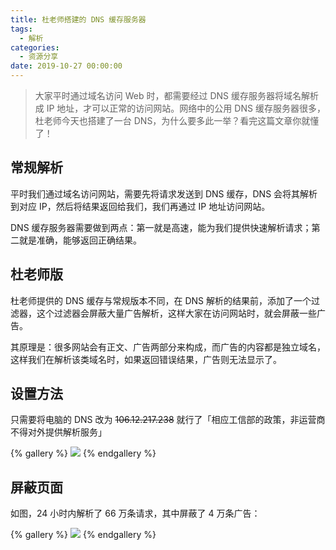 ```yaml
---
title: 杜老师搭建的 DNS 缓存服务器
tags:
  - 解析
categories:
  - 资源分享
date: 2019-10-27 00:00:00
---
```


> 大家平时通过域名访问 Web 时，都需要经过 DNS 缓存服务器将域名解析成 IP 地址，才可以正常的访问网站。网络中的公用 DNS 缓存服务器很多，杜老师今天也搭建了一台 DNS，为什么要多此一举？看完这篇文章你就懂了！

<!-- more -->

## 常规解析

平时我们通过域名访问网站，需要先将请求发送到 DNS 缓存，DNS 会将其解析到对应 IP，然后将结果返回给我们，我们再通过 IP 地址访问网站。

DNS 缓存服务器需要做到两点：第一就是高速，能为我们提供快速解析请求；第二就是准确，能够返回正确结果。

## 杜老师版

杜老师提供的 DNS 缓存与常规版本不同，在 DNS 解析的结果前，添加了一个过滤器，这个过滤器会屏蔽大量广告解析，这样大家在访问网站时，就会屏蔽一些广告。

其原理是：很多网站会有正文、广告两部分来构成，而广告的内容都是独立域名，这样我们在解析该类域名时，如果返回错误结果，广告则无法显示了。

## 设置方法

只需要将电脑的 DNS 改为 ~~106.12.217.238~~ 就行了「相应工信部的政策，非运营商不得对外提供解析服务」

{% gallery %}
![](https://cdn.dusays.com/2019/10/110-1.jpg)
{% endgallery %}

## 屏蔽页面

如图，24 小时内解析了 66 万条请求，其中屏蔽了 4 万条广告：

{% gallery %}
![](https://cdn.dusays.com/2019/10/110-2.jpg)
{% endgallery %}
